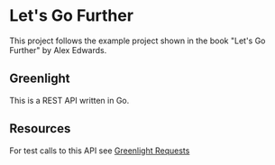 # Let's Go Further

This project follows the example project shown in the book "Let's Go Further" by Alex Edwards.

## Greenlight

This is a REST API written in Go.

## Resources

For test calls to this API see [Greenlight Requests](https://github.com/PabloVarg/greenlight-requests)
